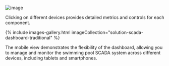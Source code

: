 ![image](https://img.thingsboard.io/solutions/swimming_pool_scada_system/scada-traditional-systems-1.png)

Clicking on different devices provides detailed metrics and controls for each component.

{% include images-gallery.html imageCollection="solution-scada-dashboard-traditional" %}

The mobile view demonstrates the flexibility of the dashboard, allowing you to manage and monitor the swimming pool SCADA system across different devices, including tablets and smartphones.

<object width="50%" data="/images/solutions/swimming_pool_scada_system/scada-tablet-and-mobile-traditional.png"></object>
